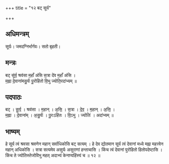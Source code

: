 +++
title = "१२ बट् सूर्य"

+++
## अधिमन्त्रम्
सूर्यः। जमदग्निर्भार्गवः। सतो बृहती।

## मन्त्रः
बट् सू॑र्य॒ श्रव॑सा म॒हाँ अ॑सि स॒त्रा दे॑व म॒हाँ अ॑सि ।  
म॒ह्ना दे॒वाना॑मसु॒र्यः॑ पु॒रोहि॑तो वि॒भु ज्योति॒रदा॑भ्यम् ॥

## पदपाठः
बट् । सू॒र्य॒ । श्रव॑सा । म॒हान् । अ॒सि॒ । स॒त्रा । दे॒व॒ । म॒हान् । अ॒सि॒ ।  
म॒ह्ना । दे॒वाना॑म् । अ॒सु॒र्यः॑ । पु॒रःऽहि॑तः । वि॒ऽभु । ज्योतिः॑ । अदा॑भ्यम् ॥

## भाष्यम्
हे सूर्य त्वं श्रवसा श्रवणेन महान् सर्वाधिकोसि बट् सत्यम् । हे देव द्योतमान सूर्य त्वं देवानां मध्ये मह्ना महत्त्वेन महान् अधिकोसि । सत्रा सत्यमेव असुर्यः असुराणां हन्ताचासि । किंच त्वं देवानां पुरोहितो हितोपदेष्टासि । किंच ते ज्योतिस्तेजोविभु महत् अदाभ्यं केनाप्यहिंस्यं च ॥ १२ ॥
